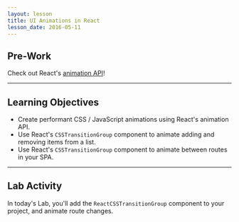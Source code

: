 ```yaml
---
layout: lesson
title: UI Animations in React
lesson_date: 2016-05-11
---
```


## Pre-Work

Check out React's [animation API](https://facebook.github.io/react/docs/animation.html)!

---

## Learning Objectives

- Create performant CSS / JavaScript animations using React's animation API.
- Use React's `CSSTransitionGroup` component to animate adding and removing items from a list.
- Use React's `CSSTransitionGroup` component to animate between routes in your SPA.


---

## Lab Activity

In today's Lab, you'll add the `ReactCSSTransitionGroup` component to your project, and animate route changes.